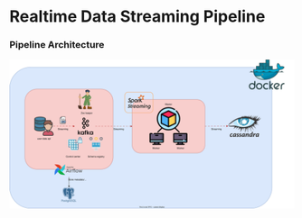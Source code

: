 # Realtime Data Streaming Pipeline

### Pipeline Architecture
![Pipeline Architecture](./images/pipeline-architecture.svg)